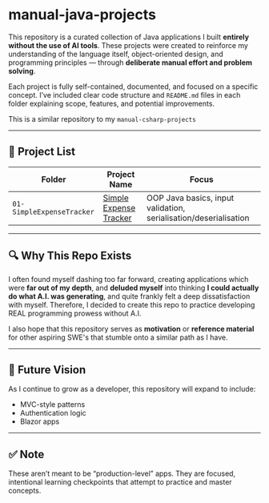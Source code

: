 # manual-java-projects

This repository is a curated collection of Java applications I built **entirely without the use of AI tools**. These projects were created to reinforce my understanding of the language itself, object-oriented design, and programming principles — through **deliberate manual effort and problem solving**.

Each project is fully self-contained, documented, and focused on a specific concept. I’ve included clear code structure and `README.md` files in each folder explaining scope, features, and potential improvements.

This is a similar repository to my ```manual-csharp-projects```

---

## 📂 Project List

| Folder | Project Name | Focus |
|--------|--------------|-------|
| `01-SimpleExpenseTracker` | [Simple Expense Tracker](./01-SimpleExpenseTracker) | OOP Java basics, input validation, serialisation/deserialisation |

---

## 🔍 Why This Repo Exists

I often found myself dashing too far forward, creating applications which were **far out of my depth**, and **deluded myself** into thinking **I could actually do what A.I. was generating**, and quite frankly felt a deep dissatisfaction with myself. Therefore, I decided to create this repo to practice developing REAL programming prowess without A.I.

I also hope that this repository serves as **motivation** or **reference material** for other aspiring SWE's that stumble onto a similar path as I have.

---

## 🧠 Future Vision

As I continue to grow as a developer, this repository will expand to include:

- MVC-style patterns  
- Authentication logic  
- Blazor apps

---

## ✅ Note

These aren’t meant to be “production-level” apps. They are focused, intentional learning checkpoints that attempt to practice and master concepts.
